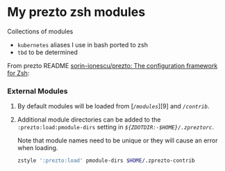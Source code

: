 # My prezto zsh modules


Collections of modules


- `kubernetes` aliases I use in bash ported to zsh
- `tbd` to be determined


From prezto README  [sorin-ionescu/prezto: The configuration framework for Zsh](https://github.com/sorin-ionescu/prezto#readme):

### External Modules

01. By default modules will be loaded from [_`/modules`_][9] and _`/contrib`_.
02. Additional module directories can be added to the
    `:prezto:load:pmodule-dirs` setting in _`${ZDOTDIR:-$HOME}/.zpreztorc`_.

    Note that module names need to be unique or they will cause an error when
    loading.

    ```sh
    zstyle ':prezto:load' pmodule-dirs $HOME/.zprezto-contrib
    ```
